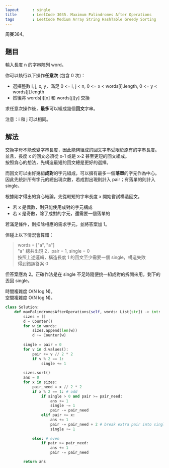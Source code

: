 ```yaml
---
layout      : single
title       : LeetCode 3035. Maximum Palindromes After Operations
tags        : LeetCode Medium Array String HashTable Greedy Sorting
---
```

周賽384。

## 題目

輸入長度 n 的字串陣列 word。  

你可以執行以下操作**任意次** (包含 0 次)：  

- 選擇整數 i, j, x, y，滿足 0 <= i, j < n, 0 <= x < words[i].length, 0 <= y < words[j].length
- 然後將 words[i][x] 和 words[j][y] 交換  

求任意次操作後，**最多**可以組成幾個**回文**字串。  

注意：i 和 j 可以相同。  

## 解法

交換字母不能改變字串長度，因此能夠組成的回文字串受限於原有的字串長度。  
並且，長度 x 的回文必須從 x-1 或是 x-2 甚至更短的回文組成。  
按照貪心的想法，先構造最短的回文總是更好的選擇。  

而回文可以由好幾組**成對**的字元組成，可以擁有最多一個**落單**的字元作為中心。  
因此先統計所有字元的總出現次數，若成對出現則計入 pair；有落單的則計入 single。  

根據剛才得出的貪心結論，先從較短的字串長度 x 開始嘗試構造回文。  

- 若 x 是偶數，則只能使用成對的字元構成  
- 若 x 是奇數，除了成對的字元，還需要一個落單的  

若滿足條件，則扣除相應的需求字元，並將答案加 1。  

但碰上以下情況會算錯：  
> words = ["a", "a"]  
> "a" 總共出現 2，pair = 1, single = 0  
> 按照上述邏輯，構造長度 1 的回文至少需要一個 single，構造失敗  
> 得到錯誤答案 0  

但答案應為 2。正確作法是在 single 不足時隨便挑一組成對的拆開來用，剩下的丟回 single。  

時間複雜度 O(N log N)。  
空間複雜度 O(N log N)。  

```python
class Solution:
    def maxPalindromesAfterOperations(self, words: List[str]) -> int:
        sizes = []
        d = Counter()
        for w in words:
            sizes.append(len(w))
            d += Counter(w)
            
        single = pair = 0
        for v in d.values():
            pair += v // 2 * 2
            if v % 2 == 1:
                single += 1
                
        sizes.sort()
        ans = 0
        for x in sizes:
            pair_need = x // 2 * 2
            if x % 2 == 1: # odd
                if single > 0 and pair >= pair_need:
                    ans += 1
                    single -= 1
                    pair -= pair_need
                elif pair >= x:
                    ans += 1
                    pair -= pair_need + 2 # break extra pair into single
                    single += 1
                    
            else: # even
                if pair >= pair_need:
                    ans += 1
                    pair -= pair_need

        return ans
```

